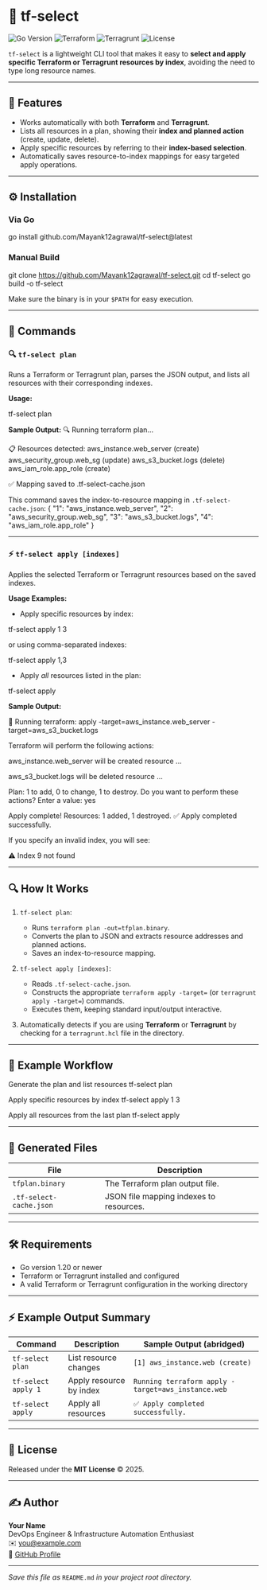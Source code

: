 # 🌱 tf-select

![Go Version](https://img.shields.io/badge/Go-1.20+-blue)
![Terraform](https://img.shields.io/badge/Terraform-Compatible-5C4EE5?logo=terraform)
![Terragrunt](https://img.shields.io/badge/Terragrunt-Compatible-green)
![License](https://img.shields.io/badge/License-MIT-yellow)

`tf-select` is a lightweight CLI tool that makes it easy to **select and apply specific Terraform or Terragrunt resources by index**, avoiding the need to type long resource names.

---

## 🚀 Features

- Works automatically with both **Terraform** and **Terragrunt**.
- Lists all resources in a plan, showing their **index and planned action** (create, update, delete).
- Apply specific resources by referring to their **index-based selection**.
- Automatically saves resource-to-index mappings for easy targeted apply operations.

---

## ⚙️ Installation

### Via Go

go install github.com/Mayank12agrawal/tf-select@latest

### Manual Build
git clone https://github.com/Mayank12agrawal/tf-select.git
cd tf-select
go build -o tf-select


Make sure the binary is in your `$PATH` for easy execution.

---

## 🧩 Commands

### 🔍 `tf-select plan`

Runs a Terraform or Terragrunt plan, parses the JSON output, and lists all resources with their corresponding indexes.

**Usage:**

tf-select plan

**Sample Output:**
🔍 Running terraform plan...

📋 Resources detected:
aws_instance.web_server (create)
aws_security_group.web_sg (update)
aws_s3_bucket.logs (delete)
aws_iam_role.app_role (create)

✅ Mapping saved to .tf-select-cache.json

This command saves the index-to-resource mapping in `.tf-select-cache.json`:
{
"1": "aws_instance.web_server",
"2": "aws_security_group.web_sg",
"3": "aws_s3_bucket.logs",
"4": "aws_iam_role.app_role"
}


---

### ⚡ `tf-select apply [indexes]`

Applies the selected Terraform or Terragrunt resources based on the saved indexes.

**Usage Examples:**

- Apply specific resources by index:

tf-select apply 1 3

or using comma-separated indexes:

tf-select apply 1,3

- Apply *all* resources listed in the plan:

tf-select apply

**Sample Output:**

🚀 Running terraform: apply -target=aws_instance.web_server -target=aws_s3_bucket.logs

Terraform will perform the following actions:

aws_instance.web_server will be created
resource ...

aws_s3_bucket.logs will be deleted
resource ...

Plan: 1 to add, 0 to change, 1 to destroy.
Do you want to perform these actions? Enter a value: yes

Apply complete! Resources: 1 added, 1 destroyed.
✅ Apply completed successfully.


If you specify an invalid index, you will see:

⚠️ Index 9 not found

---

## 🔍 How It Works

1. `tf-select plan`:
   - Runs `terraform plan -out=tfplan.binary`.
   - Converts the plan to JSON and extracts resource addresses and planned actions.
   - Saves an index-to-resource mapping.

2. `tf-select apply [indexes]`:
   - Reads `.tf-select-cache.json`.
   - Constructs the appropriate `terraform apply -target=` (or `terragrunt apply -target=`) commands.
   - Executes them, keeping standard input/output interactive.

3. Automatically detects if you are using **Terraform** or **Terragrunt** by checking for a `terragrunt.hcl` file in the directory.

---

## 🧾 Example Workflow

Generate the plan and list resources
tf-select plan

Apply specific resources by index
tf-select apply 1 3

Apply all resources from the last plan
tf-select apply

---

## 📂 Generated Files

| File                   | Description                          |
|------------------------|------------------------------------|
| `tfplan.binary`        | The Terraform plan output file.    |
| `.tf-select-cache.json` | JSON file mapping indexes to resources. |

---

## 🛠 Requirements

- Go version 1.20 or newer
- Terraform or Terragrunt installed and configured
- A valid Terraform or Terragrunt configuration in the working directory

---

## ⚡ Example Output Summary

| Command             | Description             | Sample Output (abridged)              |
|---------------------|-------------------------|-------------------------------------|
| `tf-select plan`    | List resource changes    | `[1] aws_instance.web (create)`      |
| `tf-select apply 1` | Apply resource by index  | `Running terraform apply -target=aws_instance.web` |
| `tf-select apply`   | Apply all resources      | `✅ Apply completed successfully.`   |

---

## 📜 License

Released under the **MIT License** © 2025.

---

## ✍️ Author

**Your Name**  
DevOps Engineer & Infrastructure Automation Enthusiast  
✉️ you@example.com  
🔗 [GitHub Profile](https://github.com/yourusername)

---

*Save this file as* `README.md` *in your project root directory.*





